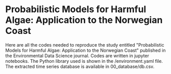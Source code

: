 # Probabilistic Models for Harmful Algae: Application to the Norwegian Coast

Here are all the codes needed to reproduce the study entitled "Probabilistic Models for Harmful Algae: Application to the Norwegian Coast" published in the Environmental Data Science journal. Codes are written in jupyter notebooks. The Python library used is shown in the /environment.yaml file. The extracted time series database is available in 00_database/db.csv.
